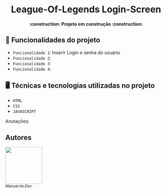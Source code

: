 <h1 align="center"> League-Of-Legends Login-Screen </h1>
<h4 align="center"> 
    :construction:  Projeto em construção  :construction:
</h4>

## :hammer: Funcionalidades do projeto

- `Funcionalidade 1`: Inserir Login e senha do usuário
- `Funcionalidade 2`: 
- `Funcionalidade 3`: 
- `Funcionalidade 4`: 

## :desktop_computer: Técnicas e tecnologias utilizadas no projeto

- `HTML`
- `CSS`
- `JAVASCRIPT`

Anotações: 

## Autores

[<img src="https://avatars.githubusercontent.com/u/107039902?s=200&v=4" width=115><br><sub>Manual do Dev</sub>](https://github.com/manualdodev) 
